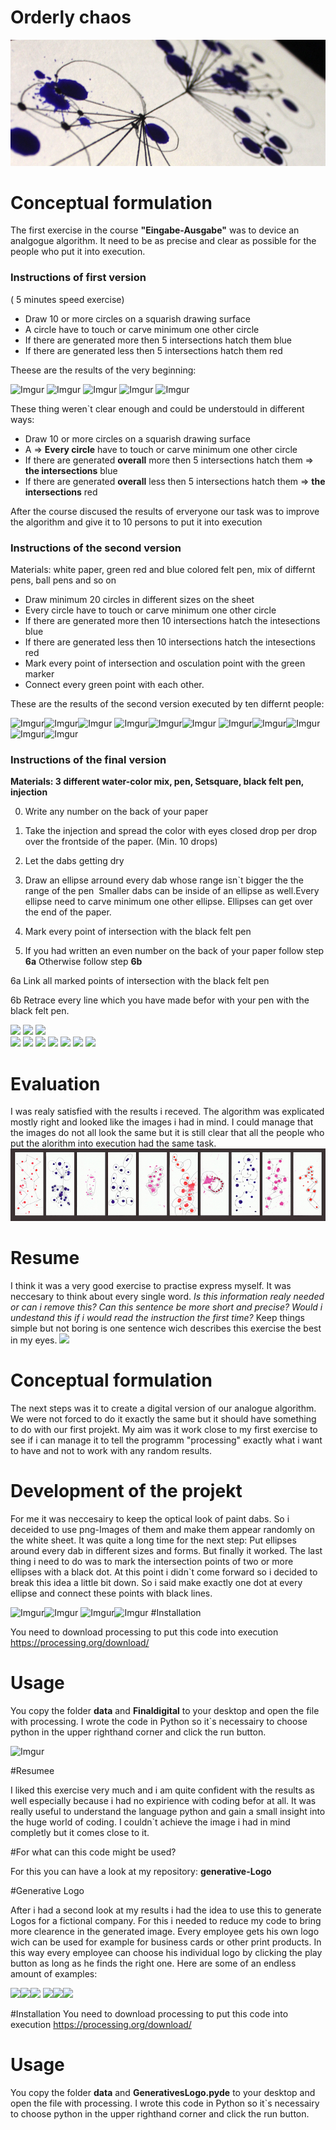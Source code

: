 # Orderly chaos

![](images/analogheader.jpg)





# Conceptual formulation

The first exercise in the course **"Eingabe-Ausgabe"** was to device an analgogue algorithm.
It need to be as precise and clear as possible for the people who put it into execution.

### Instructions of first version
( 5 minutes speed exercise)

+ Draw 10 or more circles on a squarish drawing surface
+ A circle have to touch or carve minimum one other circle
+ If there are generated more then 5 intersections hatch them blue
+ If there are generated less then 5 intersections hatch them red

Theese are the results of the very beginning:

![Imgur](http://i.imgur.com/0SmiFdv.jpg) ![Imgur](http://i.imgur.com/X53sdcI.jpg) ![Imgur](http://i.imgur.com/PfNRfgZ.jpg)
  ![Imgur](http://i.imgur.com/EuHadmv.jpg) ![Imgur](http://i.imgur.com/BDIKPKQ.jpg)
  
  These thing weren`t clear enough and could be understould in different ways:
  
  + Draw 10 or more circles on a squarish drawing surface
  + A => **Every circle** have to touch or carve minimum one other circle
  + If there are generated **overall** more then 5 intersections hatch them => **the intersections** blue
  + If there are generated **overall** less then 5 intersections hatch them => **the intersections** red
  
After the course discused the results of erveryone our task was to improve the algorithm and give it to 10 persons to put it into execution
  
### Instructions of the second version

Materials: white paper, green red and blue colored felt pen, mix of differnt pens, ball pens and so on

+ Draw minimum 20 circles in different sizes on the sheet
+ Every circle have to touch or carve minimum one other circle
+ If there are generated more then 10 intersections hatch the intesections blue
+ If there are generated less then 10 intersections hatch the intesections red
+ Mark every point of intersection and osculation point with the green marker
+ Connect every green point with each other.

These are the results of the second version executed by ten differnt people:

![Imgur](http://i.imgur.com/lBnCcHw.jpg)![Imgur](http://i.imgur.com/19H62sU.jpg)![Imgur](http://i.imgur.com/HDQxzJ3.jpg)
![Imgur](http://i.imgur.com/eQZf0hV.jpg)![Imgur](http://i.imgur.com/B6QbuMV.jpg)![Imgur](http://i.imgur.com/67aGWg9.jpg)
![Imgur](http://i.imgur.com/ejLyWs3.jpg)![Imgur](http://i.imgur.com/b3xsz7x.jpg)![Imgur](http://i.imgur.com/9BthtOA.jpg)
![Imgur](http://i.imgur.com/yPhSqis.jpg)![Imgur](http://i.imgur.com/tDBUnSV.jpg)
  
  
  

### Instructions of the final version


**Materials: 3 different water-color mix, pen, Setsquare, black felt pen, injection**

0. Write any number on the back of your paper

1. Take the injection and spread the color with eyes closed drop per drop over the frontside of the paper.
 (Min. 10 drops)

2. Let the dabs getting dry

3. Draw an ellipse arround every dab whose range isn`t bigger the the range of the pen  Smaller dabs can be inside of an ellipse as well.Every ellipse need to carve minimum one other ellipse. Ellipses can get over the end of the paper.

4. Mark every point of intersection with the black felt pen 

5. If you had written an even number on the back of your paper follow step **6a**
  Otherwise follow step **6b**

  6a Link all marked points of intersection with the black felt pen 

  6b Retrace every line which you have made befor with your pen with the black felt pen.
  
  ![](http://i.imgur.com/1SBEXML.jpg)      ![](http://i.imgur.com/AmDdViQ.jpg)      ![](http://i.imgur.com/za4QzTZ.jpg)  
  ![](http://i.imgur.com/XtKB053.jpg)      ![](http://i.imgur.com/5L7FzwY.jpg)      ![](http://i.imgur.com/k82U9LI.jpg)
  ![](http://i.imgur.com/IaA6GE2.jpg)      ![](http://i.imgur.com/bkrQZuw.jpg)
  ![](http://i.imgur.com/hzGEiDu.jpg)      ![](http://i.imgur.com/LkFyeP2.jpg)
  
  
  
  
  

# Evaluation

I was realy satisfied with the results i receved. The algorithm was explicated mostly right and looked like the images i had in mind.
I could manage that the images do not all look the same but it is still clear that all the people who put the alorithm into execution had the same task.
![](images/header.jpg)


# Resume

I think it was a very good exercise to practise express myself.
It was neccesary to think about every single word. *Is this information realy needed or can i remove this?
Can this sentence be more short and precise? Would i undestand this if i would read the instruction the first time?*
Keep things simple but not boring is one sentence wich describes this exercise the best in my eyes.
![](Images/headerdigital.jpg)
# Conceptual formulation

The next steps was it to create a digital version of our analogue algorithm. 
We were not forced to do it exactly the same but it should have something to do with our first projekt.
My aim was it work close to my first exercise to see if i can manage it to tell the programm "processing" 
exactly what i want to have and not to work with any random results.

# Development of the projekt

For me it was neccesairy to keep the optical look of paint dabs. 
So i deceided to use png-Images of them and make them appear randomly on the white sheet. It was quite a long time for the next step: Put ellipses around every dab in different sizes and forms. But finally it worked.
The last thing i need to do was to mark the intersection points of two or more ellipses with a black dot. At this point i didn`t come forward so i decided to break this idea a little bit down. So i said make exactly one dot at every ellipse and connect these points with black lines. 

![Imgur](http://i.imgur.com/422dkN8.jpg)![Imgur](http://i.imgur.com/0M7uopc.jpg)
![Imgur](http://i.imgur.com/jrTtyg5.jpg)![Imgur](http://i.imgur.com/SDjCsJA.jpg)
#Installation

You need to download processing to put this code into execution
https://processing.org/download/

# Usage
You copy the folder **data** and **Finaldigital** to your desktop and open the file with processing.
I wrote the code in Python so it`s necessairy to choose python in the upper righthand corner and click the run button. 

![Imgur](http://i.imgur.com/mp9Ec2U.png)

#Resumee

I liked this exercise very much and i am quite confident with the results as well
especially because i had no expirience with coding befor at all. It was really useful to understand the language python and gain a small insight into the huge world of coding. I couldn`t achieve the image i had in mind completly but it comes close to it.

#For what can this code might be used?

For this you can have a look at my repository: **generative-Logo**

#Generative Logo 

After i had a second look at my results i had the idea to use this to generate Logos for a fictional company. For this i needed to reduce my code to bring more clearence in the generated image. Every employee gets his own logo wich can be used for example for business cards or other print products. In this way every employee can choose his individual logo by clicking the play button as long as he finds the right one.
Here are some of an endless amount of examples: 



![](images/gl1.png)![](images/gl2.png)![](images/gl3.png)
![](images/gl4.png)![](images/gl5.png)![](images/gl6.png)

#Installation
You need to download processing to put this code into execution https://processing.org/download/

# Usage
You copy the folder **data** and **GenerativesLogo.pyde** to your desktop and open the file with processing.
I wrote this code in Python so it`s necessairy to choose python in the upper righthand corner and click the run button.

 



